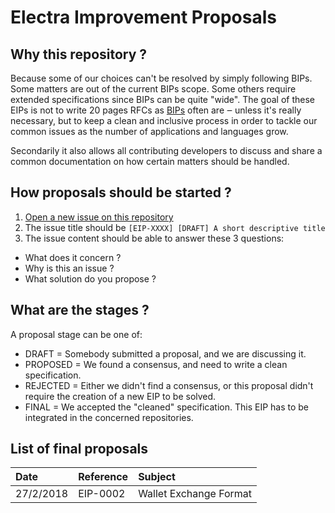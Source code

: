 # Electra Improvement Proposals

## Why this repository ?

Because some of our choices can't be resolved by simply following BIPs. Some matters are out of the current BIPs scope. Some others require extended specifications since BIPs can be quite "wide". The goal of these EIPs is not to write 20 pages RFCs as [BIPs](https://github.com/bitcoin/bips) often are ‒ unless it's really necessary, but to keep a clean and inclusive process in order to tackle our common issues as the number of applications and languages grow.

Secondarily it also allows all contributing developers to discuss and share a common documentation on how certain matters should be handled.

## How proposals should be started ?

1. [Open a new issue on this repository](https://github.com/Electra-project/Electra-Improvement-Proposals/issues)
2. The issue title should be `[EIP-XXXX] [DRAFT] A short descriptive title`
3. The issue content should be able to answer these 3 questions:
  - What does it concern ?
  - Why is this an issue ?
  - What solution do you propose ?

## What are the stages ?

A proposal stage can be one of:

- DRAFT = Somebody submitted a proposal, and we are discussing it.
- PROPOSED = We found a consensus, and need to write a clean specification.
- REJECTED = Either we didn't find a consensus, or this proposal didn't require the creation of a new EIP to be solved.
- FINAL = We accepted the "cleaned" specification. This EIP has to be integrated in the concerned repositories.

## List of final proposals

| Date    | Reference | Subject |
| :------ | :-------- | :------ |
|27/2/2018| EIP-0002  | Wallet Exchange Format |
